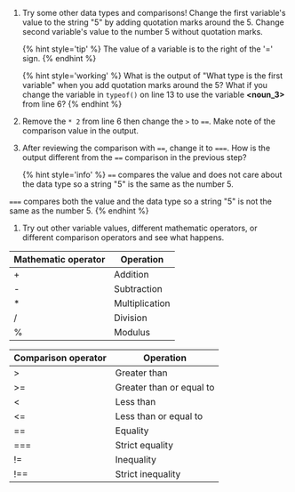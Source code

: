 1. Try some other data types and comparisons! Change the first variable's value to the string "5" by adding quotation marks around the 5.  Change second variable's value to the number 5 without quotation marks.

    {% hint style='tip' %}
The value of a variable is to the right of the '=' sign.
    {% endhint %}

    {% hint style='working' %}
What is the output of "What type is the first variable" when you add quotation marks around the 5? What if you change the variable in `typeof()` on line 13 to use the variable **&lt;noun_3>** from line 6?
    {% endhint %}

1. Remove the `* 2` from line 6 then change the `>` to `==`. Make note of the comparison value in the output.

1. After reviewing the comparison with `==`, change it to `===`.  How is the output different from the `==` comparison in the previous step?

    {% hint style='info' %}
`==` compares the value and does not care about the data type so a string "5" is the same as the number 5.  

`===` compares both the value and the data type so a string "5" is not the same as the number 5.
    {% endhint %}

1. Try out other variable values, different mathematic operators, or different comparison operators and see what happens.  

| Mathematic operator | Operation |
| --- | --- |
| + | Addition |
| - | Subtraction |
| * | Multiplication |
| / | Division |
| % | Modulus |

| Comparison operator | Operation |
| --- | --- |
| > | Greater than |
| >= | Greater than or equal to |
| < | Less than |
| <= | Less than or equal to |
| == | Equality |
| === | Strict equality |
| != | Inequality |
| !== | Strict inequality |